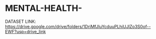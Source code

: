 # MENTAL-HEALTH-

DATASET LINK: https://drive.google.com/drive/folders/1DriMfJIuYcduuPLhiUJlZo3S0of--EWF?usp=drive_link
